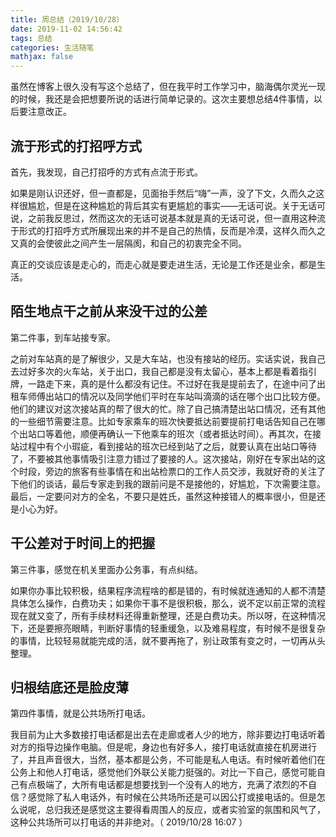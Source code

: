 ```yaml
---
title: 周总结（2019/10/28）
date: 2019-11-02 14:56:42
tags: 总结
categories: 生活随笔
mathjax: false
---
```


虽然在博客上很久没有写这个总结了，但在我平时工作学习中，脑海偶尔灵光一现的时候，我还是会把想要所说的话进行简单记录的。这次主要想总结4件事情，以后要注意改正。

## 流于形式的打招呼方式

首先，我发现，自己打招呼的方式有点流于形式。<!--more-->

如果是刚认识还好，但一直都是，见面抬手然后“嗨”一声，没了下文，久而久之这样很尴尬，但是在这种尴尬的背后其实有更尴尬的事实——无话可说。关于无话可说，之前我反思过，然而这次的无话可说基本就是真的无话可说，但一直用这种流于形式的打招呼方式所展现出来的并不是自己的热情，反而是冷漠，这样久而久之又真的会使彼此之间产生一层隔阂，和自己的初衷完全不同。

真正的交谈应该是走心的，而走心就是要走进生活，无论是工作还是业余，都是生活。

## 陌生地点干之前从来没干过的公差

第二件事，到车站接专家。

之前对车站真的是了解很少，又是大车站，也没有接站的经历。实话实说，我自己去过好多次的火车站，关于出口，我自己都是没有太留心，基本上都是看着指引牌，一路走下来，真的是什么都没有记住。不过好在我是提前去了，在途中问了出租车师傅出站口的情况以及同学他们平时在车站叫滴滴的话在哪个出口比较方便。他们的建议对这次接站真的帮了很大的忙。除了自己搞清楚出站口情况，还有其他的一些细节需要注意。比如专家乘车的班次快要抵达前要提前打电话告知自己在哪个出站口等着他，顺便再确认一下他乘车的班次（或者抵达时间）。再其次，在接站过程中有个小瑕疵，看到接站的班次已经到站了之后，就要认真在出站口等待了，不要被其他事情吸引注意力错过了要接的人。这次接站，刚好在专家出站的这个时段，旁边的旅客有些事情在和出站检票口的工作人员交涉，我就好奇的关注了下他们的谈话，最后专家走到我的跟前问是不是接他的，好尴尬，下次需要注意。最后，一定要问对方的全名，不要只是姓氏，虽然这种接错人的概率很小，但是还是小心为好。

## 干公差对于时间上的把握

第三件事，感觉在机关里面办公务事，有点纠结。

如果你办事比较积极，结果程序流程啥的都是错的，有时候就连通知的人都不清楚具体怎么操作，白费功夫；如果你干事不是很积极，那么，说不定以前正常的流程现在就又变了，所有手续材料还得重新整理，还是白费功夫。所以呀，在这种情况下，还是要擦亮眼睛，判断好事情的轻重缓急，以及难易程度，有时候不是很复杂的事情，比较轻易就能完成的活，就不要再拖了，别让政策有变之时，一切再从头整理。

## 归根结底还是脸皮薄

第四件事情，就是公共场所打电话。

我目前为止大多数接打电话都是出去在走廊或者人少的地方，除非要边打电话听着对方的指导边操作电脑。但是呢，身边也有好多人，接打电话就直接在机房进行了，并且声音很大，当然，基本都是公务，不可能是私人电话。有时候听着他们在公务上和他人打电话，感觉他们外联公关能力挺强的。对比一下自己，感觉可能自己有点极端了，大所有电话都是想要找到一个没有人的地方，充满了浓烈的不自信？感觉除了私人电话外，有时候在公共场所还是可以因公打或接电话的。但是怎么说呢，总归我还是感觉这主要得看周围人的反应，或者实验室的氛围和风气了，这种公共场所可以打电话的并非绝对。（ 2019/10/28 16:07 ）

